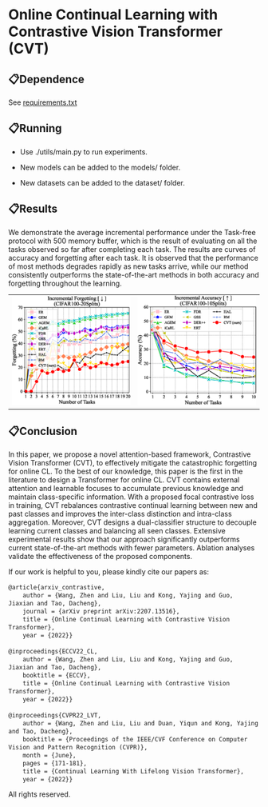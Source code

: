 # Online Continual Learning with Contrastive Vision Transformer (CVT)



## 📋Dependence

See [requirements.txt](./requirements.txt)

## 📋Running

- Use ./utils/main.py to run experiments. 

- New models can be added to the models/ folder.

- New datasets can be added to the dataset/ folder.

## 📋Results

We demonstrate the average incremental performance under the Task-free protocol with 500 memory buffer, which is the result of evaluating on all the tasks observed so far after completing each task. The results are curves of accuracy and forgetting after each task. It is observed that the performance of most methods degrades rapidly as new tasks arrive, while our method consistently outperforms the state-of-the-art methods in both accuracy and forgetting throughout the learning.


<table>
    <tr>
        <td ><center><img src="data/results/ECCV_20split_cifar100_500_classIL_incremental_forgetting.png" ></center></td>
        <td ><center><img src="data/results/ECCV_cifar100_500_classIL_incremental_accuracy.png"  ></center></td>
    </tr>
<table>

<!-- 
![ECCV_20split_cifar100_500_classIL_incremental_forgetting](data/results/ECCV_20split_cifar100_500_classIL_incremental_forgetting.png)

![ECCV_cifar100_500_classIL_incremental_accuracy](data/results/ECCV_cifar100_500_classIL_incremental_accuracy.png)
 -->

## 📋Conclusion

In this paper, we propose a novel attention-based framework, Contrastive Vision Transformer (CVT), to effectively mitigate the catastrophic forgetting for online CL. To the best of our knowledge, this paper is the first in the literature to design a Transformer for online CL. CVT contains external attention and learnable focuses to accumulate previous knowledge and maintain class-specific information. With a proposed focal contrastive loss in training, CVT rebalances contrastive continual learning between new and past classes and improves the inter-class distinction and intra-class aggregation. Moreover, CVT designs a dual-classifier structure to decouple learning current classes and balancing all seen classes. Extensive experimental results show that our approach significantly outperforms current state-of-the-art methods with fewer parameters. Ablation analyses validate the effectiveness of the proposed components. 




If our work is helpful to you, please kindly cite our papers as:

```
@article{arxiv_contrastive,
	author = {Wang, Zhen and Liu, Liu and Kong, Yajing and Guo, Jiaxian and Tao, Dacheng},
	journal = {arXiv preprint arXiv:2207.13516},
	title = {Online Continual Learning with Contrastive Vision Transformer},
	year = {2022}}
  
@inproceedings{ECCV22_CL,
	author = {Wang, Zhen and Liu, Liu and Kong, Yajing and Guo, Jiaxian and Tao, Dacheng},
	booktitle = {ECCV},
	title = {Online Continual Learning with Contrastive Vision Transformer},
	year = {2022}}

@inproceedings{CVPR22_LVT,
	author = {Wang, Zhen and Liu, Liu and Duan, Yiqun and Kong, Yajing and Tao, Dacheng},
	booktitle = {Proceedings of the IEEE/CVF Conference on Computer Vision and Pattern Recognition (CVPR)},
	month = {June},
	pages = {171-181},
	title = {Continual Learning With Lifelong Vision Transformer},
	year = {2022}}
```





All rights reserved.

